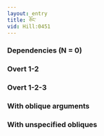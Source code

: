 ```yaml
---
layout: entry
title: ཅོང་
vid: Hill:0451
---
```

### Dependencies (N = 0)


### Overt 1-2


### Overt 1-2-3


### With oblique arguments


### With unspecified obliques
